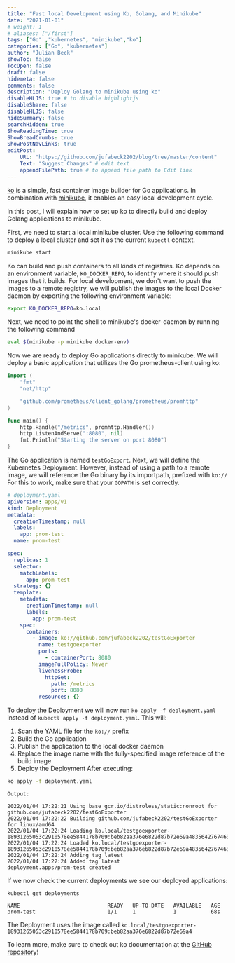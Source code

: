 ```yaml
---
title: "Fast local Development using Ko, Golang, and Minikube"
date: "2021-01-01"
# weight: 1
# aliases: ["/first"]
tags: ["Go" ,"kubernetes", "minikube","ko"]
categories: ["Go", "kubernetes"]
author: "Julian Beck"
showToc: false
TocOpen: false
draft: false
hidemeta: false
comments: false
description: "Deploy Golang to minikube using ko"
disableHLJS: true # to disable highlightjs
disableShare: false
disableHLJS: false
hideSummary: false
searchHidden: true
ShowReadingTime: true
ShowBreadCrumbs: true
ShowPostNavLinks: true
editPost:
    URL: "https://github.com/jufabeck2202/blog/tree/master/content"
    Text: "Suggest Changes" # edit text
    appendFilePath: true # to append file path to Edit link
---
```

[ko](https://github.com/google/ko) is a simple, fast container image builder for Go applications. In combination
with [minikube](https://minikube.sigs.k8s.io/docs/start/), it enables an easy local development cycle.

In this post, I will explain how to set up ko to directly build and deploy Golang applications to minikube.

First, we need to start a local minikube cluster. Use the following command to deploy a local cluster and set it as the current 
`kubectl` context.
```sh
minikube start
```
Ko can build and push containers to all kinds of registries. Ko depends on an environment variable, `KO_DOCKER_REPO`, to identify where it should push images that it builds. For local development, we don't want to push the images to a remote registry, we will publish the images to the local Docker daemon by exporting the following environment variable:
```sh
export KO_DOCKER_REPO=ko.local
```
Next, we need to point the shell to minikube's docker-daemon by running the following command

```sh
eval $(minikube -p minikube docker-env)
```
Now we are ready to deploy Go applications directly to minikube. 
We will deploy a basic application that utilizes the Go prometheus-client using ko:
```go
import (
    "fmt"
    "net/http"

    "github.com/prometheus/client_golang/prometheus/promhttp"
)

func main() {
    http.Handle("/metrics", promhttp.Handler())
    http.ListenAndServe(":8080", nil)
    fmt.Println("Starting the server on port 8080")
}
```
The Go application is named `testGoExport`. Next, we will define the Kubernetes Deployment.
However, instead of using a path to a remote image, we will reference the Go binary by its importpath, prefixed with `ko://`
For this to work, make sure that your `GOPATH` is set correctly.
```yaml
# deployment.yaml
apiVersion: apps/v1
kind: Deployment
metadata:
  creationTimestamp: null
  labels:
    app: prom-test
  name: prom-test

spec:
  replicas: 1
  selector:
    matchLabels:
      app: prom-test
  strategy: {}
  template:
    metadata:
      creationTimestamp: null
      labels:
        app: prom-test
    spec:
      containers:
        - image: ko://github.com/jufabeck2202/testGoExporter
          name: testgoexporter
          ports:
            - containerPort: 8080
          imagePullPolicy: Never
          livenessProbe:
            httpGet:
              path: /metrics
              port: 8080
          resources: {}
```
To deploy the Deployment we will now run `ko apply -f deployment.yaml` instead of `kubectl apply -f deployment.yaml`.
This will:
1. Scan the YAML file for the `ko://` prefix
2. Build the Go application
3. Publish the application to the local docker daemon
4. Replace the image name with the fully-specified image reference of the build image
5. Deploy the Deployment
After executing:
```sh
ko apply -f deployment.yaml
```
```
Output:

2022/01/04 17:22:21 Using base gcr.io/distroless/static:nonroot for github.com/jufabeck2202/testGoExporter
2022/01/04 17:22:22 Building github.com/jufabeck2202/testGoExporter for linux/amd64
2022/01/04 17:22:24 Loading ko.local/testgoexporter-18931265053c2910578ee5844178b709:beb82aa376e6822d87b72e69a48356427674630e844d720357afb532b73b6896
2022/01/04 17:22:24 Loaded ko.local/testgoexporter-18931265053c2910578ee5844178b709:beb82aa376e6822d87b72e69a48356427674630e844d720357afb532b73b6896
2022/01/04 17:22:24 Adding tag latest
2022/01/04 17:22:24 Added tag latest
deployment.apps/prom-test created
```
If we now check the current deployments we see our deployed applications:
```
kubectl get deployments

NAME                            READY   UP-TO-DATE   AVAILABLE   AGE
prom-test                       1/1     1            1           68s
```
The Deployment uses the image called `ko.local/testgoexporter-18931265053c2910578ee5844178b709:beb82aa376e6822d87b72e69a4`

To learn more, make sure to check out ko documentation at the [GitHub repository](https://github.com/google/ko)!  

